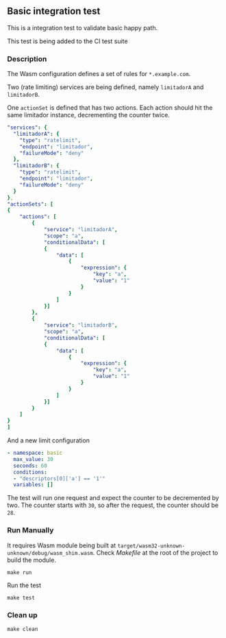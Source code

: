 ## Basic integration test

This is a integration test to validate basic happy path.

This test is being added to the CI test suite

### Description

The Wasm configuration defines a set of rules for `*.example.com`.

Two (rate limiting) services are being defined, namely `limitadorA` and `limitadorB`.

One `actionSet` is defined that has two actions.
Each action should hit the same limitador instance, decrementing the counter twice.

```yaml
"services": {
  "limitadorA": {
    "type": "ratelimit",
    "endpoint": "limitador",
    "failureMode": "deny"
  },
  "limitadorB": {
    "type": "ratelimit",
    "endpoint": "limitador",
    "failureMode": "deny"
  }
},
"actionSets": [
{
    "actions": [
        {
            "service": "limitadorA",
            "scope": "a",
            "conditionalData": [
            {
                "data": [
                    {
                        "expression": {
                            "key": "a",
                            "value": "1"
                        }
                    }
                ]
            }]
        },
        {
            "service": "limitadorB",
            "scope": "a",
            "conditionalData": [
            {
                "data": [
                    {
                        "expression": {
                            "key": "a",
                            "value": "1"
                        }
                    }
                ]
            }]
        }
    ]
}
]
```

And a new limit configuration

```yaml
- namespace: basic
  max_value: 30
  seconds: 60
  conditions:
  - "descriptors[0]['a'] == '1'"
  variables: []
```

The test will run one request and expect the counter to be decremented by two.
The counter starts with `30`, so after the request, the counter should be `28`.

### Run Manually

It requires Wasm module being built at `target/wasm32-unknown-unknown/debug/wasm_shim.wasm`.
Check *Makefile* at the root of the project to build the module.

```
make run
```

Run the test

```
make test
```

### Clean up

```
make clean
```
